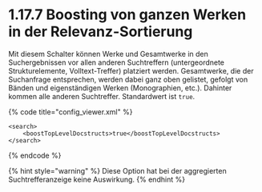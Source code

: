 # 1.17.7 Boosting von ganzen Werken in der Relevanz-Sortierung

Mit diesem Schalter können Werke und Gesamtwerke in den Suchergebnissen vor allen anderen Suchtreffern \(untergeordnete Strukturelemente, Volltext-Treffer\) platziert werden. Gesamtwerke, die der Suchanfrage entsprechen, werden dabei ganz oben gelistet, gefolgt von Bänden und eigenständigen Werken \(Monographien, etc.\). Dahinter kommen alle anderen Suchtreffer. Standardwert ist `true`.

{% code title="config\_viewer.xml" %}
```markup
<search>
    <boostTopLevelDocstructs>true</boostTopLevelDocstructs>
</search>
```
{% endcode %}

{% hint style="warning" %}
Diese Option hat bei der aggregierten Suchtrefferanzeige keine Auswirkung.
{% endhint %}

